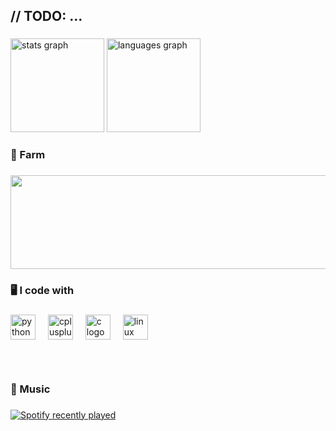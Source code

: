 <h2 align="left">// TODO: ...</h2>

###

<div align="left">
  <img src="https://github-readme-stats.vercel.app/api?username=Gyupil&hide_title=true&hide_rank=false&show_icons=true&include_all_commits=true&count_private=true&disable_animations=true&theme=onedark&locale=en&hide_border=false&order=1&custom_title=Status" height="150" alt="stats graph"  />
  <img src="https://github-readme-stats.vercel.app/api/top-langs?username=Gyupil&locale=en&hide_title=false&layout=compact&card_width=320&langs_count=5&theme=onedark&hide_border=false&order=2" height="150" alt="languages graph"  />
</div>

###

<h3 align="left">🏡 Farm</h4>

###

<a href="https://www.gitanimals.org/en_US?utm_medium=image&utm_source=Gyupil&utm_content=line">
  <img
    src="https://render.gitanimals.org/lines/Gyupil?pet-id=772099275522125060"
    width="600"
    height="150"
  />
</a>

###

<h3 align="left">🖥️ I code with</h3>

###

<div align="left">
  <img src="https://cdn.jsdelivr.net/gh/devicons/devicon/icons/python/python-original.svg" height="40" alt="python logo"  />
  <img width="12" />
  <img src="https://cdn.jsdelivr.net/gh/devicons/devicon/icons/cplusplus/cplusplus-plain.svg" height="40" alt="cplusplus logo"  />
  <img width="12" />
  <img src="https://cdn.jsdelivr.net/gh/devicons/devicon/icons/c/c-line.svg" height="40" alt="c logo"  />
  <img width="12" />
  <img src="https://cdn.jsdelivr.net/gh/devicons/devicon/icons/linux/linux-original.svg" height="40" alt="linux logo"  />
</div>

###

<p align="left">ㅤ</h3>

###

<h3 align="left">🎵 Music</h4>

###

<div align="left">
  <a href="https://open.spotify.com/user/31cnxhkehxwlkuo7zcccsxqr3dka">
    <img src="https://spotify-recently-played-readme.vercel.app/api?user=31cnxhkehxwlkuo7zcccsxqr3dka&count=3&unique=true" alt="Spotify recently played"  />
  </a>
</div>

###
